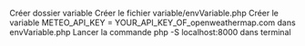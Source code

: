 Créer dossier variable
Créer le fichier variable/envVariable.php
Créer le variable METEO_API_KEY = YOUR_API_KEY_OF_openweathermap.com dans envVariable.php
Lancer la commande php -S localhost:8000 dans terminal
